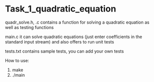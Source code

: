 # Task_1_quadratic_equation
quadr_solve.h, .c contains a function for solving a quadratic equation as well as testing functions

main.c it can solve quadratic equations (just enter coefficients in the standard input stream) and also offers to run unit tests

tests.txt contains sample tests, you can add your own tests


How to use: 
1. make
2. ./main

